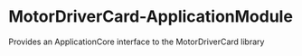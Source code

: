 # MotorDriverCard-ApplicationModule
Provides an ApplicationCore interface to the MotorDriverCard library
